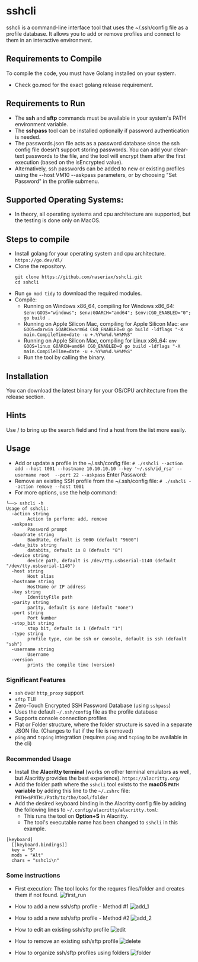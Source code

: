 # sshcli
sshcli is a command-line interface tool that uses the ~/.ssh/config file as a profile database. It allows you to add or remove profiles and connect to them in an interactive environment.

## Requirements to Compile
To compile the code, you must have Golang installed on your system.
  - Check go.mod for the exact golang release requirement.

## Requirements to Run
 - The **ssh** and **sftp** commands must be available in your system's PATH environment variable.
 - The **sshpass** tool can be installed optionally if password authentication is needed.
 - The passwords.json file acts as a password database since the ssh config file doesn't support storing passwords. You can add your clear-text passwords to the file, and the tool will encrypt them after the first execution (based on the isEncrypted value). 
 - Alternatively, ssh passwords can be added to new or existing profiles using the --host VM10 --askpass parameters, or by choosing "Set Password" in the profile submenu.

## Supported Operating Systems:
  - In theory, all operating systems and cpu architecture are supported, but the testing is done only on MacOS.

## Steps to compile
- Install golang for your operating system and cpu architecture.
  `https://go.dev/dl/`
- Clone the repository.
  ```
  git clone https://github.com/naseriax/sshcli.git
  cd sshcli
  ```
- Run `go mod tidy` to download the required modules.
- Compile:
  - Running on Windows x86_64, compiling for Windows x86_64:
    `$env:GOOS="windows"; $env:GOARCH="amd64"; $env:CGO_ENABLED="0"; go build .`
  - Running on Apple Silicon Mac, compiling for Apple Silicon Mac:
    `env GOOS=darwin GOARCH=arm64 CGO_ENABLED=0 go build -ldflags "-X main.CompileTime=date -u +.%Y%m%d.%H%M%S"`
  - Running on Apple Silicon Mac, compiling for Linux x86_64:
    `env GOOS=linux GOARCH=amd64 CGO_ENABLED=0 go build -ldflags "-X main.CompileTime=date -u +.%Y%m%d.%H%M%S"`
  - Run the tool by calling the binary.

## Installation
You can download the latest binary for your OS/CPU architecture from the release section.

## Hints
Use / to bring up the search field and find a host from the list more easily.

## Usage
- Add or update a profile in the ~/.ssh/config file:
`# ./sshcli --action add --host t001 --hostname 10.10.10.10 --key '~/.ssh/id_rsa' --username root  --port 22 --askpass`
Enter Password:
- Remove an existing SSH profile from the ~/.ssh/config file:
`# ./sshcli --action remove --host t001`
- For more options, use the help command:
```
└──> sshcli -h
Usage of sshcli:
  -action string
    	Action to perform: add, remove
  -askpass
    	Password prompt
  -baudrate string
    	BaudRate, default is 9600 (default "9600")
  -data_bits string
    	databits, default is 8 (default "8")
  -device string
    	device path, default is /dev/tty.usbserial-1140 (default "/dev/tty.usbserial-1140")
  -host string
    	Host alias
  -hostname string
    	HostName or IP address
  -key string
    	IdentityFile path
  -parity string
    	parity, default is none (default "none")
  -port string
    	Port Number
  -stop_bit string
    	stop bit, default is 1 (default "1")
  -type string
    	profile type, can be ssh or console, default is ssh (default "ssh")
  -username string
    	Username
  -version
    	prints the compile time (version)
```

### Significant Features

- `ssh` over `http_proxy` support
- `sftp` TUI
- Zero-Touch Encrypted SSH Password Database (using `sshpass`)
- Uses the default `~/.ssh/config` file as the profile database
- Supports console connection profiles
- Flat or Folder structure, where the folder structure is saved in a separate JSON file. (Changes to flat if the file is removed)
- `ping` and `tcping` integration (requires `ping` and `tcping` to be available in the cli)

### Recommended Usage
- Install the **Alacritty terminal** (works on other terminal emulators as well, but Alacritty provides the best experience).
  `https://alacritty.org/`
- Add the folder path where the `sshcli` tool exists to the **macOS `PATH` variable** by adding this line to the `~/.zshrc` file:
  `PATH=$PATH:/Path/to/the/tool/folder`
- Add the desired keyboard binding in the Alacritty config file by adding the following lines to `~/.config/alacritty/alacritty.toml`:
    - This runs the tool on **Option+S** in Alacritty.
    - The tool's executable name has been changed to `sshcli` in this example.
```
[keyboard]
  [[keyboard.bindings]]
  key = "S"
  mods = "Alt"
  chars = "sshcli\n"
```
### Some instructions
- First execution: The tool looks for the requres files/folder and creates them if not found.
![first_run](https://github.com/user-attachments/assets/657fb9c2-9b6b-479e-b494-8ff06f47cd58)

- How to add a new ssh/sftp profile - Method #1
![add_1](https://github.com/user-attachments/assets/0c2a4154-e20d-4209-9db7-f73b10cce177)

- How to add a new ssh/sftp profile - Method #2
![add_2](https://github.com/user-attachments/assets/14fd740c-9180-448b-b9d2-a58094808a2f)

- How to edit an existing ssh/sftp profile
![edit](https://github.com/user-attachments/assets/94b49447-96d9-4846-b583-33b16fcd63ac)

- How to remove an existing ssh/sftp profile
![delete](https://github.com/user-attachments/assets/4d610185-8bcf-41bb-833c-b5e55d4c8cc7)

- How to organize ssh/sftp profiles using folders
![folder](https://github.com/user-attachments/assets/22449de7-acc2-4224-8d16-778427ad1fc7)







